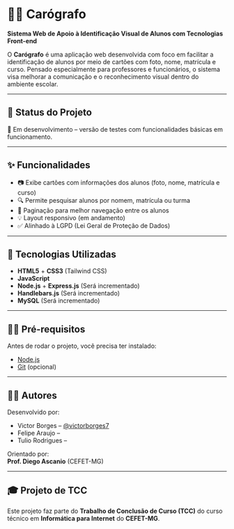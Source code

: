 # 🧑‍🎓 Carógrafo

**Sistema Web de Apoio à Identificação Visual de Alunos com Tecnologias Front-end**

O **Carógrafo** é uma aplicação web desenvolvida com foco em facilitar a identificação de alunos por meio de cartões com foto, nome, matrícula e curso. Pensado especialmente para professores e funcionários, o sistema visa melhorar a comunicação e o reconhecimento visual dentro do ambiente escolar.

---

## 🚧 Status do Projeto

🔧 Em desenvolvimento – versão de testes com funcionalidades básicas em funcionamento.

---

## ✨ Funcionalidades

- 📷 Exibe cartões com informações dos alunos (foto, nome, matrícula e curso)
- 🔍 Permite pesquisar alunos por nomem, matrícula ou turma
- 📄 Paginação para melhor navegação entre os alunos
- 💡 Layout responsivo (em andamento)
- ✅ Alinhado à LGPD (Lei Geral de Proteção de Dados)

---

## 🚀 Tecnologias Utilizadas

- **HTML5** + **CSS3** (Tailwind CSS)
- **JavaScript**
- **Node.js** + **Express.js** (Será incrementado)
- **Handlebars.js** (Será incrementado)
- **MySQL** (Será incrementado)

---

## 🧑‍💻 Pré-requisitos

Antes de rodar o projeto, você precisa ter instalado:

- [Node.js](https://nodejs.org/)
- [Git](https://git-scm.com/) (opcional)

---

## 👨‍💻 Autores

Desenvolvido por:

- Victor Borges – [@victorborges7](https://www.linkedin.com/in/victorborges7)
- Felipe Araujo – 
- Tulio Rodrigues –

Orientado por:  
**Prof. Diego Ascanio** (CEFET-MG)  

---

## 🎓 Projeto de TCC

Este projeto faz parte do **Trabalho de Conclusão de Curso (TCC)** do curso técnico em **Informática para Internet** do **CEFET-MG**.

